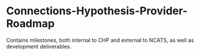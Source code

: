 # Connections-Hypothesis-Provider-Roadmap
Contains milestones, both internal to CHP and external to NCATS, as well as development deliverables.
